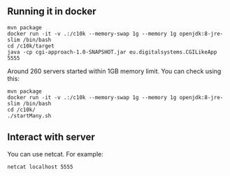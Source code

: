 ## Running it in docker

```shell
mvn package
docker run -it -v .:/c10k --memory-swap 1g --memory 1g openjdk:8-jre-slim /bin/bash
cd /c10k/target
java -cp cgi-approach-1.0-SNAPSHOT.jar eu.digitalsystems.CGILikeApp 5555
```


Around 260 servers started within 1GB memory limit. You can check using this:

```shell
mvn package
docker run -it -v .:/c10k --memory-swap 1g --memory 1g openjdk:8-jre-slim /bin/bash
cd /c10k/
./startMany.sh
```

## Interact with server

You can use netcat. For example:

```shell
netcat localhost 5555
```
